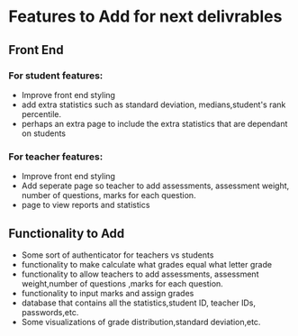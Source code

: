 # Features to Add for next delivrables 

## Front End

### For student features:
- Improve front end styling
- add extra statistics such as standard deviation, medians,student's rank percentile.
- perhaps an extra page to include the extra statistics that are dependant on students

### For teacher features: 
- Improve front end styling
- Add seperate page so teacher to add assessments, assessment weight, number of questions, marks for each question.
- page to view reports and statistics


## Functionality to Add
- Some sort of authenticator for teachers vs students
- functionality to make calculate what grades equal what letter grade
- functionality to allow teachers to add assessments, assessment weight,number of questions ,marks for each question.
- functionality to input marks and assign grades
- database that contains all the statistics,student ID, teacher IDs, passwords,etc.
- Some visualizations of grade distribution,standard deviation,etc.
